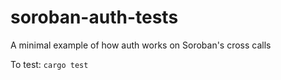 # soroban-auth-tests
A minimal example of how auth works on Soroban's cross calls

To test:
`cargo test`
